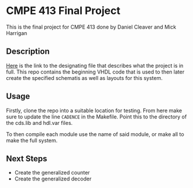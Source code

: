 # CMPE 413 Final Project
This is the final project for CMPE 413 done by Daniel Cleaver and Mick Harrigan

## Description
[Here][1] is the link to the designating file that describes what the project is in full. This repo contains the beginning VHDL code that is used to then later create the specified schematis as well as layouts for this system.


## Usage
Firstly, clone the repo into a suitable location for testing. From here make sure to update the line `CADENCE` in the Makefile.
Point this to the directory of the cds.lib and hdl.var files.

To then compile each module use the name of said module, or make all to make the full system.

## Next Steps
- Create the generalized counter
- Create the generalized decoder

[1]: https://learn-us-east-1-prod-fleet01-xythos.content.blackboardcdn.com/blackboard.learn.xythos.prod/5954eb74c7df4/18266303?X-Blackboard-Expiration=1667617200000&X-Blackboard-Signature=2hndcf4Zm1hmMxGFpHX1K%2FEgVmS5%2BQ5F0%2FqSq87VJGQ%3D&X-Blackboard-Client-Id=100208&response-cache-control=private%2C%20max-age%3D21600&response-content-disposition=inline%3B%20filename%2A%3DUTF-8%27%27project_fall22.pdf&response-content-type=application%2Fpdf&X-Amz-Security-Token=IQoJb3JpZ2luX2VjEPf%2F%2F%2F%2F%2F%2F%2F%2F%2F%2FwEaCXVzLWVhc3QtMSJHMEUCIQCjuZhyDbkxX%2Fz8ivhGIDRrN2ROM0iUGkYhjsVHAV3c6AIgZlD7Pko5YECPnxhVXh%2F7%2FUv8x%2BL3rEZX6sKucI4tEk0q1gQI3%2F%2F%2F%2F%2F%2F%2F%2F%2F%2F%2FARAAGgw1NTY5MDM4NjEzNjEiDA0iZZAei%2BqTVwC63yqqBIHVM5Dhv12rYU1YcdZ31g24nZ0xxAnzTtD920Qh%2FPT26A5RUkOFiVjQu644EJKzyC67i2a9sulPdfzFNuXY%2Bh2ag1vFGr%2FnSeL%2FRgdKEWtoVBJdTorRfFTSTUepo4dl7DnaNsA1ruy4Bj1d2MIcB3CccvnyGzP4CqnCWj0cRwacMa4XiF4nX1ui0sgv5%2F3MHNtACbiqyoX8BA6TZksWpKeE6G4Nb1qnF4iTjeslG3z03zZZlXlLUfFlFfAzQHRl%2BFq2m%2BAbUyL2FhCvoCsgSBkgXFmw35vi8LxBmBFM8%2Ftkxe6iTJ416%2Br%2BHMySXMm9%2F5WjC6PzqwC7LLgQGID7d9VTgwpMhHkxnLa2KEEfSyPjjZo3VEJXbLQqOe6dkdoiBPONOY0INYi2lMvojmil5Kf4T%2FTMQvJWNVuJYnIPQYIwNxHC2uhaN0bq7N7f72pGu05s%2BzEknN4t3BS1iKM1wa5gIlL1j8pvA%2FPcz1a0RvBV08QAKL2onXHA1eprSeYYP499ya97b7ZMrEvd0AZvJFsZcbI8qNnuEilb2xaiWdjtJsyyV1JwzFnTGkAnomMUnoBK0vPM9WgBKhgdD282BqVhkYX%2BcjlIkP%2F%2Bfkns4RFO9W1DxUiJ0CDwvyGGkhQkb8Qangqu5on4s5F2waJuQY%2Bccv8esfdxg7XvUCaaSQWf4LT3O9u3cRtdwJ2LyUHYABzMXz3J%2B%2BTEcaJQKlbRISv23W2gYp1w%2FSKQMImalpsGOqkB05AqIgAJV5NZ8A5QMYHFYkts6whZ7ZhtUtWUmN3uLuGnjQ2lKoV1sgta0XFe9MJV3OO99ehiubUBEhUQNRXWYjVigklscVS4DFTVbY%2FWNXkAPl2b%2Fi8y5n8ZBaQZQv3DLVYmjozz7Il2KS7F8u6Ltx279bFKbyvYRN1cu%2BED%2Bh1upcwMf5qpHsUhzz5tqHPGWRx%2FP4oipgjUhnJbBSQWL0zPzVOCdDvJGA%3D%3D&X-Amz-Algorithm=AWS4-HMAC-SHA256&X-Amz-Date=20221104T210000Z&X-Amz-SignedHeaders=host&X-Amz-Expires=21600&X-Amz-Credential=ASIAYDKQORRY5Y3SPSMQ%2F20221104%2Fus-east-1%2Fs3%2Faws4_request&X-Amz-Signature=d96460cf157e71c0a7bde3c4157090142b74c628e4bf1caa6cdeb76b2ff7b1fc
